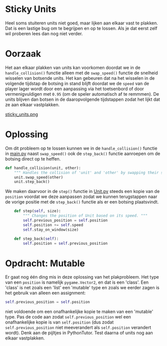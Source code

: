 # Sticky Units

Heel soms stuiteren units niet goed, maar lijken aan elkaar vast te
plakken. Dat is een lastige bug om te begrijpen en op te lossen. Als
je dat eerst zelf wil proberen lees dan nog niet verder.

# Oorzaak 

Het aan elkaar plakken van units kan voorkomen doordat we in de
`handle_collision()` functie alleen met de `swap_speed()` functie de
snelheid wisselen van botsende units. Het kan gebeuren dat na het
wisselen in de volgende tijdstap de botsing in stand blijft doordat we
de `speed` van de player lager wordt door een aanpassing via het
toetsenbord of door vermenigvuldigen met `0.95` (om de speler
automatisch af te remmmen). De units blijven dan botsen in de
daaropvolgende tijdstappen zodat het lijkt dat ze aan elkaar
vastplakken.

[sticky_units.png](sticky_units.png)

# Oplossing

Om dit probleem op te lossen kunnen we in de `handle_collision()`
functie in [main.py](main.py) naast `swap_speed()` ook de
`step_back()` functie aanroepen om de botsing direct op te heffen.

```python
def handle_collision(unit, other):
    """ Handles the collision of 'unit' and 'other' by swapping their speed. """ 
    unit.swap_speed(other)
    unit.step_back()
```

We maken daarvoor in de `step()` functie in [Unit.py](Unit.py) steeds
een kopie van de `position` voordat we deze aanpassen zodat we kunnen
terugstappen naar de vorige positie met de `step_back()` functie als
er een botsing plaatsvindt.

```python
    def step(self, size):
        """ Changes the position of Unit based on its speed. """
        self.previous_position = self.position
        self.position += self.speed
        self.stay_on_window(size)

    def step_back(self):
        self.position = self.previous_position
```

# Opdracht: Mutable

Er gaat nog één ding mis in deze oplossing van het plakprobleem. Het
type van een `position` is namelijk `pygame.Vector2`, en dat is een
'class'. Een 'class' is net zoals een 'list' een 'mutable'
type en zoals we eerder zagen is het gebruik van alleen een assignment:

```python
self.previous_position = self.position
```

niet voldoende om een onafhankelijke kopie te maken van een 'mutable'
type. Pas de code aan zodat `self.previous_position` wel een
onafhankelijke kopie is van `self.position` (dus zodat
`self.previous_position` niet meeverandert als `self.position`
verandert wordt). Denk aan de pijltjes in PythonTutor. Test daarna of
units nog aan elkaar vastplakken.
